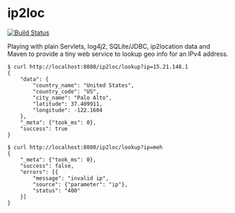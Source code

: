 # ip2loc

[![Build Status](https://travis-ci.org/awelzel/ip2loc.svg?branch=master)](https://travis-ci.org/awelzel/ip2loc)

Playing with plain Servlets, log4j2, SQLite/JDBC, ip2location data and Maven
to provide a tiny web service to lookup geo info for an IPv4 address.

```
$ curl http://localhost:8080/ip2loc/lookup?ip=15.21.148.1
{
    "data": {
        "country_name": "United States",
        "country_code": "US",
        "city_name": "Palo Alto",
        "latitude": 37.409911,
        "longitude": -122.1604
    },
    "_meta": {"took_ms": 0},
    "success": true
}

$ curl http://localhost:8080/ip2loc/lookup?ip=meh
{
    "_meta": {"took_ms": 0},
    "success": false,
    "errors": [{
        "message": "invalid ip",
        "source": {"parameter": "ip"},
        "status": "400"
    }]
}
```
